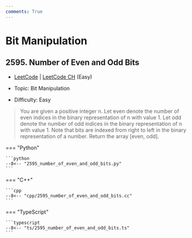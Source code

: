 ```yaml
---
comments: True
---
```


# Bit Manipulation

## 2595. Number of Even and Odd Bits

-  [LeetCode](https://leetcode.com/problems/number-of-even-and-odd-bits/) | [LeetCode CH](https://leetcode.cn/problems/number-of-even-and-odd-bits/) (Easy)

-   Topic: Bit Manipulation
-   Difficulty: Easy

> You are given a positive integer n.
> Let even denote the number of even indices in the binary representation of n with value 1.
> Let odd denote the number of odd indices in the binary representation of n with value 1.
> Note that bits are indexed from right to left in the binary representation of a number.
> Return the array [even, odd].

=== "Python"

    ```python
    --8<-- "2595_number_of_even_and_odd_bits.py"
    ```

=== "C++"

    ```cpp
    --8<-- "cpp/2595_number_of_even_and_odd_bits.cc"
    ```

=== "TypeScript"

    ```typescript
    --8<-- "ts/2595_number_of_even_and_odd_bits.ts"
    ```
